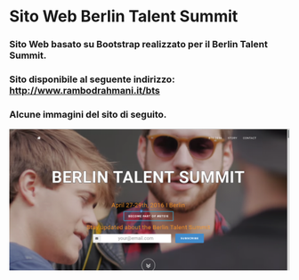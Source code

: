 # Sito Web Berlin Talent Summit
### Sito Web basato su Bootstrap realizzato per il Berlin Talent Summit.
### Sito disponibile al seguente indirizzo: http://www.rambodrahmani.it/bts
### Alcune immagini del sito di seguito.

![Alt text](screens/bts1.png "Sito Web Berlin Talent Summit - PIC 1")
